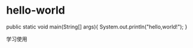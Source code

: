 # hello-world
public static void main(String[] args){
  System.out.println("hello,world!");
}



学习使用
